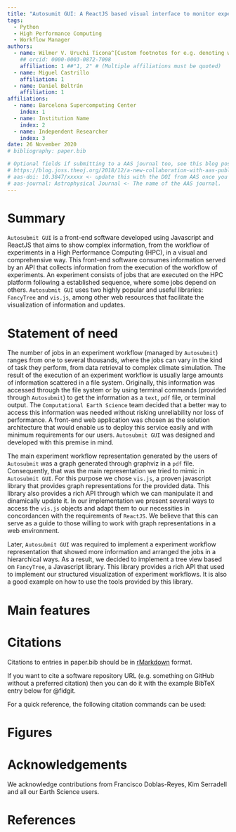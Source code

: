 ```yaml
---
title: "Autosumit GUI: A ReactJS based visual interface to monitor experiments in a High Performance Computing environment"
tags:
  - Python
  - High Performance Computing
  - Workflow Manager
authors:
  - name: Wilmer V. Uruchi Ticona^[Custom footnotes for e.g. denoting who the corresponding author is can be included like this.]
    ## orcid: 0000-0003-0872-7098
    affiliation: 1 ##"1, 2" # (Multiple affiliations must be quoted)
  - name: Miguel Castrillo
    affiliation: 1
  - name: Daniel Beltrán
    affiliation: 1
affiliations:
  - name: Barcelona Supercomputing Center
    index: 1
  - name: Institution Name
    index: 2
  - name: Independent Researcher
    index: 3
date: 26 November 2020
# bibliography: paper.bib

# Optional fields if submitting to a AAS journal too, see this blog post:
# https://blog.joss.theoj.org/2018/12/a-new-collaboration-with-aas-publishing
# aas-doi: 10.3847/xxxxx <- update this with the DOI from AAS once you know it.
# aas-journal: Astrophysical Journal <- The name of the AAS journal.
---
```


# Summary

`Autosubmit GUI` is a front-end software developed using Javascript and ReactJS that aims to show complex
information, from the workflow of experiments in a High Performance Computing (HPC), in a visual and comprehensive way.
This front-end software consumes information served by an API that collects information from the execution of the workflow of experiments.
An experiment consists of jobs that are executed on the HPC platform following a established sequence, where some jobs depend on others.
`Autosubmit GUI` uses two highly popular and useful libraries: `FancyTree` and `vis.js`, among other web resources that facilitate the visualization of information
and updates.

# Statement of need

The number of jobs in an experiment workflow (managed by `Autosubmit`) ranges from one to several thousands, where the jobs can vary in the kind of task they perform, from data retrieval to complex climate simulation.
The result of the execution of an experiment workflow is usually large amounts of information scattered in a file system.
Originally, this information was accessed through the file system or by using terminal commands (provided through `Autosubmit`) to get the information as a `text`, `pdf` file, or terminal output.
The `Computational Earth Science` team decided that a better way to access this information was needed without risking unreliability nor loss of performance.
A front-end web application was chosen as the solution architecture that would enable us to deploy this service easily and with minimum requirements for our users.
`Autosubmit GUI` was designed and developed with this premise in mind.

The main experiment workflow representation generated by the users of `Autosubmit` was a graph generated through graphviz in a `pdf` file.
Consequently, that was the main representation we tried to mimic in `Autosubmit GUI`.
For this purpose we chose `vis.js`, a proven javascript library that provides graph representations for the provided data.
This library also provides a rich API through which we can manipulate it and dinamically update it.
In our implementation we present several ways to access the `vis.js` objects and adapt them to our necessities in concordancen with the requirements of `ReactJS`.
We believe that this can serve as a guide to those willing to work with graph representations in a web environment.

Later, `Autosubmit GUI` was required to implement a experiment workflow representation that showed more information and arranged the jobs in a hierarchical ways.
As a result, we decided to implement a tree view based on `FancyTree`, a Javascript library.
This library provides a rich API that used to implement our structured visualization of experiment workflows.
It is also a good example on how to use the tools provided by this library.

# Main features

<!-- ![Graph Representation of experiment.\label{fig:graph_rep}](graph_rep.png)
\autoref{fig:example}. -->

<!-- Single dollars ($) are required for inline mathematics e.g. $f(x) = e^{\pi/x}$

Double dollars make self-standing equations:

$$
\Theta(x) = \left\{\begin{array}{l}
0\textrm{ if } x < 0\cr
1\textrm{ else}
\end{array}\right.
$$

You can also use plain \LaTeX for equations
\begin{equation}\label{eq:fourier}
\hat f(\omega) = \int\_{-\infty}^{\infty} f(x) e^{i\omega x} dx
\end{equation}
and refer to \autoref{eq:fourier} from text. -->

# Citations

<!-- Work in progress -->

Citations to entries in paper.bib should be in
[rMarkdown](http://rmarkdown.rstudio.com/authoring_bibliographies_and_citations.html)
format.

If you want to cite a software repository URL (e.g. something on GitHub without a preferred
citation) then you can do it with the example BibTeX entry below for @fidgit.

For a quick reference, the following citation commands can be used:

<!--
- `@author:2001` -> "Author et al. (2001)"
- `[@author:2001]` -> "(Author et al., 2001)"
- `[@author1:2001; @author2:2001]` -> "(Author1 et al., 2001; Author2 et al., 2002)"
-->

# Figures

<!-- Work in progress -->

<!--
Figures can be included like this:
![Caption for example figure.\label{fig:example}](figure.png)
and referenced from text using \autoref{fig:example}.
-->

# Acknowledgements

We acknowledge contributions from Francisco Doblas-Reyes, Kim Serradell and all our Earth Science users.

# References
